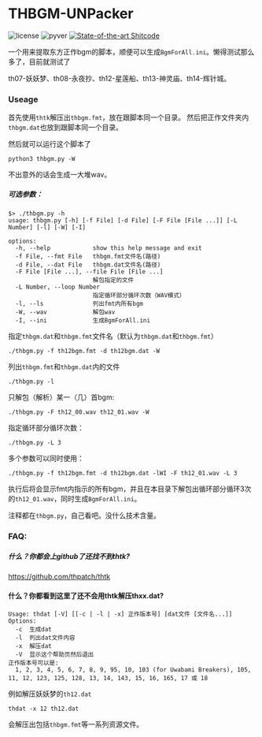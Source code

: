 # THBGM-UNPacker


![license](https://img.shields.io/github/license/zjkwdy/thbgm-unpack)	![pyver](https://img.shields.io/badge/python-3.7+-green)    [![State-of-the-art Shitcode](https://img.shields.io/static/v1?label=State-of-the-art&message=Shitcode&color=7B5804)](https://github.com/trekhleb/state-of-the-art-shitcode)


一个用来提取东方正作bgm的脚本，顺便可以生成`BgmForAll.ini`。懒得测试那么多了，目前就测试了

th07-妖妖梦、th08-永夜抄、th12-星莲船、th13-神灵庙、th14-辉针城。

### Useage

首先使用`thtk`解压出`thbgm.fmt`，放在跟脚本同一个目录。
然后把正作文件夹内`thbgm.dat`也放到跟脚本同一个目录。

然后就可以运行这个脚本了

```shell
python3 thbgm.py -W
```

不出意外的话会生成一大堆wav。

##### 可选参数：

```
$> ./thbgm.py -h
usage: thbgm.py [-h] [-f File] [-d File] [-F File [File ...]] [-L Number] [-l] [-W] [-I]

options:
  -h, --help            show this help message and exit
  -f File, --fmt File   thbgm.fmt文件名(路径)
  -d File, --dat File   thbgm.dat文件名(路径)
  -F File [File ...], --file File [File ...] 
  						解包指定的文件
  -L Number, --loop Number
  						指定循环部分循环次数（WAV模式）
  -l, --ls              列出fmt内所有bgm
  -W, --wav             解包wav
  -I, --ini             生成BgmForAll.ini
```

指定`thbgm.dat`和`thbgm.fmt`文件名（默认为`thbgm.dat`和`thbgm.fmt`）

```shell
./thbgm.py -f th12bgm.fmt -d th12bgm.dat -W
```

列出`thbgm.fmt`和`thbgm.dat`内的文件

```shell
./thbgm.py -l
```

只解包（解析）某一（几）首bgm:

```shell
./thbgm.py -F th12_00.wav th12_01.wav -W
```

指定循环部分循环次数：

```shell
./thbgm.py -L 3
```

多个参数可以同时使用：

```shell
./thbgm.py -f th12bgm.fmt -d th12bgm.dat -lWI -F th12_01.wav -L 3
```

执行后将会显示fmt内指示的所有bgm，并且在本目录下解包出循环部分循环3次的`th12_01.wav`，同时生成`BgmForAll.ini`。

注释都在`thbgm.py`，自己看吧。没什么技术含量。

### FAQ:

##### 什么？你都会上github了还找不到thtk?

https://github.com/thpatch/thtk

#### 什么？你都看到这里了还不会用thtk解压thxx.dat?

```
Usage: thdat [-V] [[-c | -l | -x] 正作版本号] [dat文件 [文件名...]]
Options:
  -c  生成dat
  -l  列出dat文件内容
  -x  解压dat
  -V  显示这个帮助页然后退出
正作版本号可以是:
  1, 2, 3, 4, 5, 6, 7, 8, 9, 95, 10, 103 (for Uwabami Breakers), 105, 11, 12, 123, 125, 128, 13, 14, 143, 15, 16, 165, 17 或 18
```

例如解压妖妖梦的`th12.dat`

```shell
thdat -x 12 th12.dat
```

会解压出包括`thbgm.fmt`等一系列资源文件。
